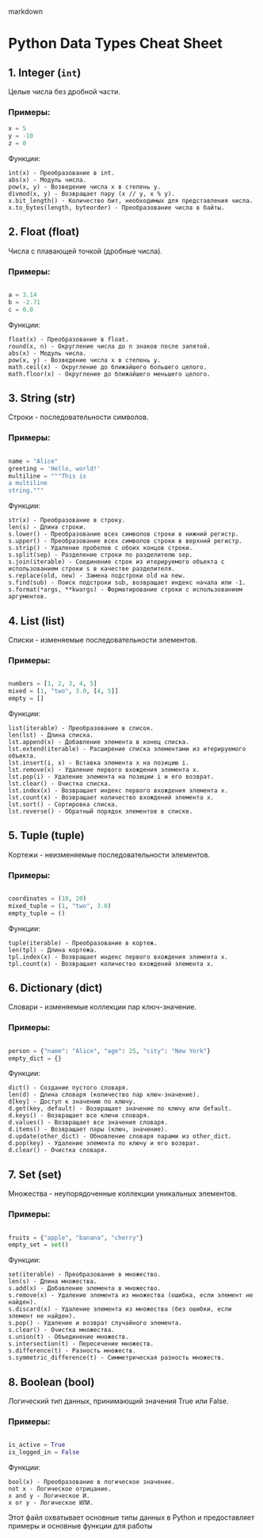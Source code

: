 markdown

# Python Data Types Cheat Sheet

## 1. Integer (`int`)
Целые числа без дробной части.

### Примеры:
```python
x = 5
y = -10
z = 0
```
Функции:

    int(x) - Преобразование в int.
    abs(x) - Модуль числа.
    pow(x, y) - Возведение числа x в степень y.
    divmod(x, y) - Возвращает пару (x // y, x % y).
    x.bit_length() - Количество бит, необходимых для представления числа.
    x.to_bytes(length, byteorder) - Преобразование числа в байты.

## 2. Float (float)

Числа с плавающей точкой (дробные числа).
### Примеры:

```python

a = 3.14
b = -2.71
c = 0.0
```
Функции:

    float(x) - Преобразование в float.
    round(x, n) - Округление числа до n знаков после запятой.
    abs(x) - Модуль числа.
    pow(x, y) - Возведение числа x в степень y.
    math.ceil(x) - Округление до ближайшего большего целого.
    math.floor(x) - Округление до ближайшего меньшего целого.

## 3. String (str)

Строки - последовательности символов.
### Примеры:

```python

name = "Alice"
greeting = 'Hello, world!'
multiline = """This is
a multiline
string."""
```
Функции:

    str(x) - Преобразование в строку.
    len(s) - Длина строки.
    s.lower() - Преобразование всех символов строки в нижний регистр.
    s.upper() - Преобразование всех символов строки в верхний регистр.
    s.strip() - Удаление пробелов с обоих концов строки.
    s.split(sep) - Разделение строки по разделителю sep.
    s.join(iterable) - Соединение строк из итерируемого объекта с использованием строки s в качестве разделителя.
    s.replace(old, new) - Замена подстроки old на new.
    s.find(sub) - Поиск подстроки sub, возвращает индекс начала или -1.
    s.format(*args, **kwargs) - Форматирование строки с использованием аргументов.

## 4. List (list)

Списки - изменяемые последовательности элементов.
### Примеры:

```python

numbers = [1, 2, 3, 4, 5]
mixed = [1, "two", 3.0, [4, 5]]
empty = []
```
Функции:

    list(iterable) - Преобразование в список.
    len(lst) - Длина списка.
    lst.append(x) - Добавление элемента в конец списка.
    lst.extend(iterable) - Расширение списка элементами из итерируемого объекта.
    lst.insert(i, x) - Вставка элемента x на позицию i.
    lst.remove(x) - Удаление первого вхождения элемента x.
    lst.pop(i) - Удаление элемента на позиции i и его возврат.
    lst.clear() - Очистка списка.
    lst.index(x) - Возвращает индекс первого вхождения элемента x.
    lst.count(x) - Возвращает количество вхождений элемента x.
    lst.sort() - Сортировка списка.
    lst.reverse() - Обратный порядок элементов в списке.

## 5. Tuple (tuple)

Кортежи - неизменяемые последовательности элементов.
### Примеры:

```python

coordinates = (10, 20)
mixed_tuple = (1, "two", 3.0)
empty_tuple = ()
```
Функции:

    tuple(iterable) - Преобразование в кортеж.
    len(tpl) - Длина кортежа.
    tpl.index(x) - Возвращает индекс первого вхождения элемента x.
    tpl.count(x) - Возвращает количество вхождений элемента x.

## 6. Dictionary (dict)

Словари - изменяемые коллекции пар ключ-значение.
### Примеры:

```python

person = {"name": "Alice", "age": 25, "city": "New York"}
empty_dict = {}
```
Функции:

    dict() - Создание пустого словаря.
    len(d) - Длина словаря (количество пар ключ-значение).
    d[key] - Доступ к значению по ключу.
    d.get(key, default) - Возвращает значение по ключу или default.
    d.keys() - Возвращает все ключи словаря.
    d.values() - Возвращает все значения словаря.
    d.items() - Возвращает пары (ключ, значение).
    d.update(other_dict) - Обновление словаря парами из other_dict.
    d.pop(key) - Удаление элемента по ключу и его возврат.
    d.clear() - Очистка словаря.

## 7. Set (set)

Множества - неупорядоченные коллекции уникальных элементов.
### Примеры:

```python

fruits = {"apple", "banana", "cherry"}
empty_set = set()
```
Функции:

    set(iterable) - Преобразование в множество.
    len(s) - Длина множества.
    s.add(x) - Добавление элемента в множество.
    s.remove(x) - Удаление элемента из множества (ошибка, если элемент не найден).
    s.discard(x) - Удаление элемента из множества (без ошибки, если элемент не найден).
    s.pop() - Удаление и возврат случайного элемента.
    s.clear() - Очистка множества.
    s.union(t) - Объединение множеств.
    s.intersection(t) - Пересечение множеств.
    s.difference(t) - Разность множеств.
    s.symmetric_difference(t) - Симметрическая разность множеств.

## 8. Boolean (bool)

Логический тип данных, принимающий значения True или False.
### Примеры:

```python

is_active = True
is_logged_in = False
```
Функции:

    bool(x) - Преобразование в логическое значение.
    not x - Логическое отрицание.
    x and y - Логическое И.
    x or y - Логическое ИЛИ.


Этот файл охватывает основные типы данных в Python и предоставляет примеры и основные функции для работы
